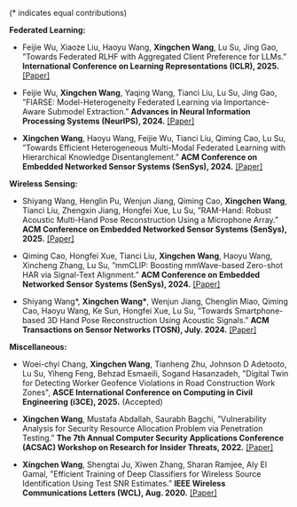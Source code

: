 (* indicates equal contributions)

<strong>Federated Learning:</strong>

- Feijie Wu, Xiaoze Liu, Haoyu Wang, <strong>Xingchen Wang</strong>, Lu Su, Jing Gao, ”Towards Federated RLHF with Aggregated Client Preference for LLMs.” <strong>International Conference on Learning Representations (ICLR), 2025.</strong> [[Paper]](https://arxiv.org/pdf/2407.03038)

- Feijie Wu, <strong>Xingchen Wang</strong>, Yaqing Wang, Tianci Liu, Lu Su, Jing Gao, ”FIARSE: Model-Heterogeneity Federated Learning via Importance-Aware Submodel Extraction.” <strong>Advances in Neural Information Processing Systems (NeurIPS), 2024.</strong> [[Paper]](https://arxiv.org/pdf/2407.19389)

- <strong>Xingchen Wang</strong>, Haoyu Wang, Feijie Wu, Tianci Liu, Qiming Cao, Lu Su, ”Towards Efficient Heterogeneous Multi-Modal Federated Learning with Hierarchical Knowledge Disentanglement.” <strong>ACM Conference on Embedded Networked Sensor Systems (SenSys), 2024.</strong> [[Paper]](https://dl.acm.org/doi/pdf/10.1145/3666025.3699360)


<strong>Wireless Sensing:</strong>

- Shiyang Wang, Henglin Pu, Wenjun Jiang, Qiming Cao, <strong>Xingchen Wang</strong>, Tianci Liu, Zhengxin Jiang,  Hongfei Xue, Lu Su, ”RAM-Hand: Robust Acoustic Multi-Hand Pose Reconstruction Using a Microphone Array.” <strong>ACM Conference on Embedded Networked Sensor Systems (SenSys), 2025.</strong> [[Paper]](https://dl.acm.org/doi/pdf/10.1145/3715014.3722055)

- Qiming Cao, Hongfei Xue, Tianci Liu, <strong>Xingchen Wang</strong>, Haoyu Wang, Xincheng Zhang, Lu Su, ”mmCLIP: Boosting mmWave-based Zero-shot HAR via Signal-Text Alignment.” <strong>ACM Conference on Embedded Networked Sensor Systems (SenSys), 2024.</strong> [[Paper]](https://dl.acm.org/doi/pdf/10.1145/3666025.3699331)

- Shiyang Wang*, <strong>Xingchen Wang*</strong>, Wenjun Jiang, Chenglin Miao, Qiming Cao, Haoyu Wang, Ke Sun, Hongfei Xue, Lu Su, ”Towards Smartphone-based 3D Hand Pose Reconstruction Using Acoustic Signals.” <strong>ACM Transactions on Sensor Networks (TOSN), July. 2024.</strong> [[Paper]](https://dl.acm.org/doi/pdf/10.1145/3677122)

<strong>Miscellaneous:</strong>

- Woei-chyi Chang, <strong>Xingchen Wang</strong>, Tianheng Zhu, Johnson D Adetooto, Lu Su, Yiheng Feng, Behzad Esmaeili, Sogand Hasanzadeh, "Digital Twin for Detecting Worker Geofence Violations in Road Construction Work Zones", <strong>ASCE International Conference on Computing in Civil Engineering (i3CE), 2025.</strong> (Accepted)

- <strong>Xingchen Wang</strong>, Mustafa Abdallah, Saurabh Bagchi, ”Vulnerability Analysis for Security Resource Allocation Problem via Penetration Testing.” <strong>The 7th Annual Computer Security Applications Conference (ACSAC) Workshop on Research for Insider Threats, 2022.</strong> [[Paper]](https://www.acsac.org/2022/workshops/writ/WRIT_2022_paper_2567-Wang.pdf)

- <strong>Xingchen Wang</strong>, Shengtai Ju, Xiwen Zhang, Sharan Ramjee, Aly El Gamal, ”Efficient Training of Deep Classifiers for Wireless Source Identification Using Test SNR Estimates.” <strong>IEEE Wireless Communications Letters (WCL), Aug. 2020.</strong> [[Paper]](https://ieeexplore.ieee.org/document/9075273)